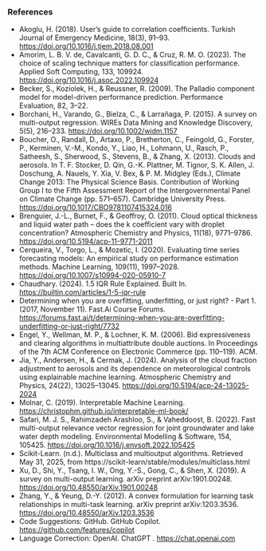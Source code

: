 ### References

- Akoglu, H. (2018). User’s guide to correlation coefficients. Turkish Journal of Emergency Medicine, 18(3), 91–93. https://doi.org/10.1016/j.tjem.2018.08.001
- Amorim, L. B. V. de, Cavalcanti, G. D. C., & Cruz, R. M. O. (2023). The choice of scaling technique matters for classification performance. Applied Soft Computing, 133, 109924. https://doi.org/10.1016/j.asoc.2022.109924
- Becker, S., Koziolek, H., & Reussner, R. (2009). The Palladio component model for model-driven performance prediction. Performance Evaluation, 82, 3–22.
- Borchani, H., Varando, G., Bielza, C., & Larrañaga, P. (2015). A survey on multi-output regression. WIREs Data Mining and Knowledge Discovery, 5(5), 216–233. https://doi.org/10.1002/widm.1157
- Boucher, O., Randall, D., Artaxo, P., Bretherton, C., Feingold, G., Forster, P., Kerminen, V.-M., Kondo, Y., Liao, H., Lohmann, U., Rasch, P., Satheesh, S., Sherwood, S., Stevens, B., & Zhang, X. (2013). Clouds and aerosols. In T. F. Stocker, D. Qin, G.-K. Plattner, M. Tignor, S. K. Allen, J. Doschung, A. Nauels, Y. Xia, V. Bex, & P. M. Midgley (Eds.), Climate Change 2013: The Physical Science Basis. Contribution of Working Group I to the Fifth Assessment Report of the Intergovernmental Panel on Climate Change (pp. 571–657). Cambridge University Press. https://doi.org/10.1017/CBO9781107415324.016
- Brenguier, J.-L., Burnet, F., & Geoffroy, O. (2011). Cloud optical thickness and liquid water path – does the k coefficient vary with droplet concentration? Atmospheric Chemistry and Physics, 11(18), 9771–9786. https://doi.org/10.5194/acp-11-9771-2011
- Cerqueira, V., Torgo, L., & Mozetic, I. (2020). Evaluating time series forecasting models: An empirical study on performance estimation methods. Machine Learning, 109(11), 1997–2028. https://doi.org/10.1007/s10994-020-05910-7
- Chaudhary. (2024). 1.5 IQR Rule Explained. Built In. https://builtin.com/articles/1-5-iqr-rule
- Determining when you are overfitting, underfitting, or just right? - Part 1. (2017, November 11). Fast.Ai Course Forums. https://forums.fast.ai/t/determining-when-you-are-overfitting-underfitting-or-just-right/7732
- Engel, Y., Wellman, M. P., & Lochner, K. M. (2006). Bid expressiveness and clearing algorithms in multiattribute double auctions. In Proceedings of the 7th ACM Conference on Electronic Commerce (pp. 110–119). ACM.
- Jia, Y., Andersen, H., & Cermak, J. (2024). Analysis of the cloud fraction adjustment to aerosols and its dependence on meteorological controls using explainable machine learning. Atmospheric Chemistry and Physics, 24(22), 13025–13045. https://doi.org/10.5194/acp-24-13025-2024
- Molnar, C. (2019). Interpretable Machine Learning. https://christophm.github.io/interpretable-ml-book/
- Safari, M. J. S., Rahimzadeh Arashloo, S., & Vaheddoost, B. (2022). Fast multi-output relevance vector regression for joint groundwater and lake water depth modeling. Environmental Modelling & Software, 154, 105425. https://doi.org/10.1016/j.envsoft.2022.105425
- Scikit-Learn. (n.d.). Multiclass and multioutput algorithms. Retrieved May 31, 2025, from https://scikit-learn/stable/modules/multiclass.html
- Xu, D., Shi, Y., Tsang, I. W., Ong, Y.-S., Gong, C., & Shen, X. (2019). A survey on multi-output learning. arXiv preprint arXiv:1901.00248. https://doi.org/10.48550/arXiv.1901.00248
- Zhang, Y., & Yeung, D.-Y. (2012). A convex formulation for learning task relationships in multi-task learning. arXiv preprint arXiv:1203.3536. https://doi.org/10.48550/arXiv.1203.3536
- Code Suggestions: GitHub. GitHub Copilot. https://github.com/features/copilot
- Language Correction: OpenAI. ChatGPT . https://chat.openai.com